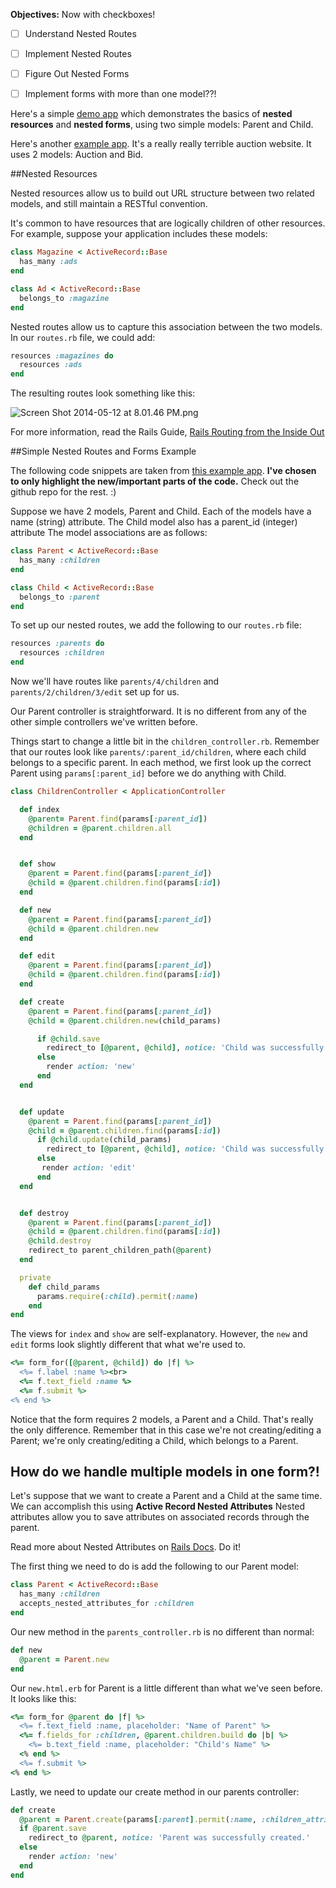 **Objectives:**
Now with checkboxes!
- [ ] Understand Nested Routes
- [ ] Implement Nested Routes
- [ ] Figure Out Nested Forms
- [ ] Implement forms with more than one model??!


Here's a simple [demo app](https://github.com/wdi-sf-march-2014/NestedExampleApp) which demonstrates the basics of **nested resources** and **nested forms**, using two simple models: Parent and Child.

Here's another [example app](https://github.com/wdi-sf-march-2014/NestedAuctionApp).  It's a really really terrible auction website.  It uses 2 models: Auction and Bid.

##Nested Resources

Nested resources allow us to build out URL structure between two related models, and still maintain a RESTful convention.

It's common to have resources that are logically children of other resources. For example, suppose your application includes these models:

```ruby
class Magazine < ActiveRecord::Base
  has_many :ads
end

class Ad < ActiveRecord::Base
  belongs_to :magazine
end
```

Nested routes allow us to capture this association between the two models.  In our `routes.rb` file, we could add:

```ruby
resources :magazines do
  resources :ads
end
```

The resulting routes look something like this:

![Screen Shot 2014-05-12 at 8.01.46 PM.png](https://draftin.com:443/images/15047?token=vsc-fjd0kcprAUpmuTddwH5EkT18m3LJFi3eEg0m8pnmyIgtAQiB_EItqtJttyTufonbuqEZ11hggEwYazfQOec)

For more information, read the Rails Guide, [Rails Routing from the Inside Out](http://guides.rubyonrails.org/routing.html)

##Simple Nested Routes and Forms Example

The following code snippets are taken from [this example app](https://github.com/wdi-sf-march-2014/NestedExampleApp).  **I've chosen to only highlight the new/important parts of the code.**  Check out the github repo for the rest. :)

Suppose we have 2 models, Parent and Child.  Each of the models have a name (string) attribute.  The Child model also has a parent_id (integer) attribute  The model associations are as follows:

```ruby
class Parent < ActiveRecord::Base
  has_many :children
end

class Child < ActiveRecord::Base
  belongs_to :parent
end
```
To set up our nested routes, we add the following to our `routes.rb` file:

```ruby
resources :parents do
  resources :children
end
```

Now we'll have routes like `parents/4/children` and `parents/2/children/3/edit` set up for us.

Our Parent controller is straightforward.  It is no different from any of the other simple controllers we've written before.

Things start to change a little bit in the `children_controller.rb`.  Remember that our routes look like `parents/:parent_id/children`, where each child belongs to a specific parent. In each method, we first look up the correct Parent using `params[:parent_id]` before we do anything with Child.


```ruby
class ChildrenController < ApplicationController

  def index
    @parent= Parent.find(params[:parent_id])
    @children = @parent.children.all
  end


  def show
    @parent = Parent.find(params[:parent_id])
    @child = @parent.children.find(params[:id])
  end

  def new
    @parent = Parent.find(params[:parent_id])
    @child = @parent.children.new
  end

  def edit
    @parent = Parent.find(params[:parent_id])
    @child = @parent.children.find(params[:id])
  end

  def create
    @parent = Parent.find(params[:parent_id])
    @child = @parent.children.new(child_params)

      if @child.save
        redirect_to [@parent, @child], notice: 'Child was successfully created.'
      else
        render action: 'new'
      end
  end


  def update
    @parent = Parent.find(params[:parent_id])
    @child = @parent.children.find(params[:id])
      if @child.update(child_params)
        redirect_to [@parent, @child], notice: 'Child was successfully updated.'
      else
       render action: 'edit'
      end
  end


  def destroy
    @parent = Parent.find(params[:parent_id])
    @child = @parent.children.find(params[:id])
    @child.destroy
    redirect_to parent_children_path(@parent)
  end

  private
    def child_params
      params.require(:child).permit(:name)
    end
end
```

The views for `index` and `show` are self-explanatory.   However, the `new` and `edit` forms look slightly different that what we're used to.

```ruby
<%= form_for([@parent, @child]) do |f| %>
  <%= f.label :name %><br>
  <%= f.text_field :name %>
  <%= f.submit %>
<% end %>
```

Notice that the form requires 2 models, a Parent and a Child.  That's really the only difference.  Remember that in this case we're not creating/editing a Parent; we're only creating/editing a Child, which belongs to a Parent.

## How do we handle multiple models in one form?!

Let's suppose that we want to create a Parent and a Child at the same time.  We can accomplish this using **Active Record Nested Attributes**  Nested attributes allow you to save attributes on associated records through the parent.

Read more about Nested Attributes on [Rails Docs](http://api.rubyonrails.org/classes/ActiveRecord/NestedAttributes/ClassMethods.html).  Do it!

The first thing we need to do is add the following to our Parent model:

```ruby
class Parent < ActiveRecord::Base
  has_many :children
  accepts_nested_attributes_for :children
end
```

Our new method in the `parents_controller.rb` is no different than normal:

```ruby
def new
  @parent = Parent.new
end
```
Our `new.html.erb` for Parent is a little different than what we've seen before. It looks like this:

```ruby
<%= form_for @parent do |f| %>
  <%= f.text_field :name, placeholder: "Name of Parent" %>
  <%= f.fields_for :children, @parent.children.build do |b| %>
    <%= b.text_field :name, placeholder: "Child's Name" %>
  <% end %>
  <%= f.submit %>
<% end %>
```

Lastly, we need to update our create method in our parents controller:

```ruby
def create
  @parent = Parent.create(params[:parent].permit(:name, :children_attributes=>[:name]))
  if @parent.save
    redirect_to @parent, notice: 'Parent was successfully created.'
  else
    render action: 'new'
  end
end
```


